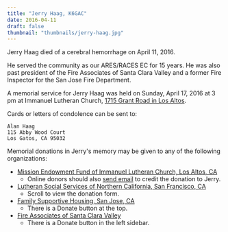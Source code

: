```yaml
---
title: "Jerry Haag, K6GAC"
date: 2016-04-11
draft: false
thumbnail: "thumbnails/jerry-haag.jpg"
---
```

Jerry Haag died of a cerebral hemorrhage on April 11, 2016.

He served the community as our ARES/RACES EC for 15 years. He was also past president of the Fire Associates of Santa Clara Valley and a former Fire Inspector for the San Jose Fire Department.

A memorial service for Jerry Haag was held on Sunday, April 17, 2016 at 3 pm at Immanuel Lutheran Church, [1715 Grant Road in Los Altos](https://goo.gl/maps/AaaE7Q4JDcWYxMjZ7).

Cards or letters of condolence can be sent to:

    Alan Haag
    115 Abby Wood Court
    Los Gatos, CA 95032

Memorial donations in Jerry's memory may be given to any of the following organizations:

- [Mission Endowment Fund of Immanuel Lutheran Church, Los Altos, CA](http://www.ilclosaltos.com/online-giving)
  - Online donors should also [send email](info@praiseimmanuel.com) to credit the donation to Jerry.
- [Lutheran Social Services of Northern California, San Francisco, CA](https://www.lssnorcal.org/get-involved/)
  - Scroll to view the donation form.
- [Family Supportive Housing, San Jose, CA](http://familysupportivehousing.org/)
  - There is a Donate button at the top.
- [Fire Associates of Santa Clara Valley](http://fascv.blogspot.com/)
  - There is a Donate button in the left sidebar.
